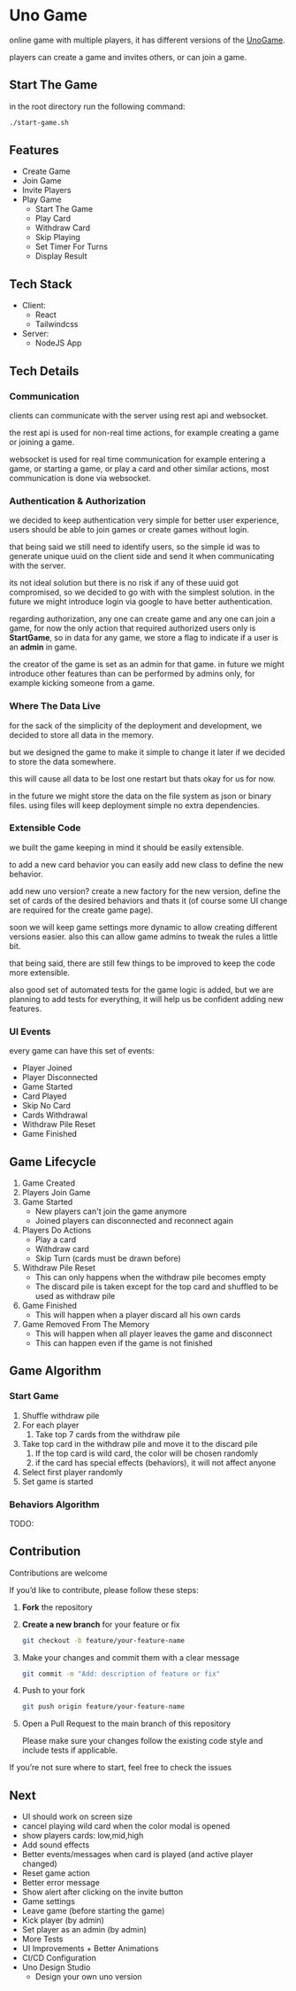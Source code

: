 # Uno Game

online game with multiple players, it has different versions of the [UnoGame](https://www.unorules.com/).

players can create a game and invites others, or can join a game.

## Start The Game

in the root directory run the following command:

```bash
./start-game.sh
```

## Features

- Create Game
- Join Game
- Invite Players
- Play Game
  - Start The Game
  - Play Card
  - Withdraw Card
  - Skip Playing
  - Set Timer For Turns
  - Display Result

## Tech Stack

- Client:
  - React
  - Tailwindcss
- Server:
  - NodeJS App

## Tech Details

### Communication

clients can communicate with the server using rest api and websocket.

the rest api is used for non-real time actions, for example creating a game or joining a game.

websocket is used for real time communication for example entering a game, or starting a game, or play a card and
other similar actions, most communication is done via websocket.

### Authentication & Authorization

we decided to keep authentication very simple for better user experience, users should be able to join games or create games without login.

that being said we still need to identify users, so the simple id was to generate unique uuid on the client side and send it when communicating with the server.

its not ideal solution but there is no risk if any of these uuid got compromised, so we decided to go with with the simplest solution.
in the future we might introduce login via google to have better authentication.

regarding authorization, any one can create game and any one can join a game, for now the only action that required authorized users only is **StartGame**, so in data for any game, we store a flag to indicate if a user is an **admin** in game.

the creator of the game is set as an admin for that game.
in future we might introduce other features than can be performed by admins only, for example kicking someone from a game.

### Where The Data Live

for the sack of the simplicity of the deployment and development, we decided to store all data in the memory.

but we designed the game to make it simple to change it later if we decided to store the data somewhere.

this will cause all data to be lost one restart but thats okay for us for now.

in the future we might store the data on the file system as json or binary files. using files will keep deployment simple no extra dependencies.

### Extensible Code

we built the game keeping in mind it should be easily extensible.

to add a new card behavior you can easily add new class to define the new behavior.

add new uno version? create a new factory for the new version, define the set of cards of the desired behaviors and thats it (of course some UI change are required for the create game page).

soon we will keep game settings more dynamic to allow creating different versions easier. also this can allow game admins to tweak the rules a little bit.

that being said, there are still few things to be improved to keep the code more extensible.

also good set of automated tests for the game logic is added, but we are planning to add tests for everything, it will help us be confident adding new features.

### UI Events

every game can have this set of events:

- Player Joined
- Player Disconnected
- Game Started
- Card Played
- Skip No Card
- Cards Withdrawal
- Withdraw Pile Reset
- Game Finished

## Game Lifecycle

1. Game Created
2. Players Join Game
3. Game Started
   - New players can't join the game anymore
   - Joined players can disconnected and reconnect again
4. Players Do Actions
   - Play a card
   - Withdraw card
   - Skip Turn (cards must be drawn before)
5. Withdraw Pile Reset
   - This can only happens when the withdraw pile becomes empty
   - The discard pile is taken except for the top card and shuffled to be used as withdraw pile
6. Game Finished
   - This will happen when a player discard all his own cards
7. Game Removed From The Memory
   - This will happen when all player leaves the game and disconnect
   - This can happen even if the game is not finished

## Game Algorithm

### Start Game

1. Shuffle withdraw pile
2. For each player
   1. Take top 7 cards from the withdraw pile
3. Take top card in the withdraw pile and move it to the discard pile
   1. If the top card is wild card, the color will be chosen randomly
   2. if the card has special effects (behaviors), it will not affect anyone
4. Select first player randomly
5. Set game is started

### Behaviors Algorithm

TODO:

## Contribution

Contributions are welcome

If you’d like to contribute, please follow these steps:

1. **Fork** the repository
2. **Create a new branch** for your feature or fix

   ```bash
   git checkout -b feature/your-feature-name
   ```

3. Make your changes and commit them with a clear message

   ```bash
   git commit -m "Add: description of feature or fix"
   ```

4. Push to your fork

   ```bash
   git push origin feature/your-feature-name
   ```

5. Open a Pull Request to the main branch of this repository

   Please make sure your changes follow the existing code style and include tests if applicable.

If you’re not sure where to start, feel free to check the issues

## Next

- UI should work on screen size
- cancel playing wild card when the color modal is opened
- show players cards: low,mid,high
- Add sound effects
- Better events/messages when card is played (and active player changed)
- Reset game action
- Better error message
- Show alert after clicking on the invite button
- Game settings
- Leave game (before starting the game)
- Kick player (by admin)
- Set player as an admin (by admin)
- More Tests
- UI Improvements + Better Animations
- CI/CD Configuration
- Uno Design Studio
  - Design your own uno version
